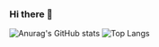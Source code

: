 ### Hi there 👋

<!--
**PuziBoy/PuziBoy** is a ✨ _special_ ✨ repository because its `README.md` (this file) appears on your GitHub profile.

Here are some ideas to get you started:

- 🔭 I’m currently working on ...
- 🌱 I’m currently learning ...
- 👯 I’m looking to collaborate on ...
- 🤔 I’m looking for help with ...
- 💬 Ask me about ...
- 📫 How to reach me: ...
- 😄 Pronouns: ...
- ⚡ Fun fact: ...
-->
![Anurag's GitHub stats](https://github-readme-stats.vercel.app/api?username=puziboy&show_icons=true&theme=tokyonight)
![Top Langs](https://github-readme-stats.vercel.app/api/top-langs/?username=puziboy&layout=compact&theme=tokyonight)
